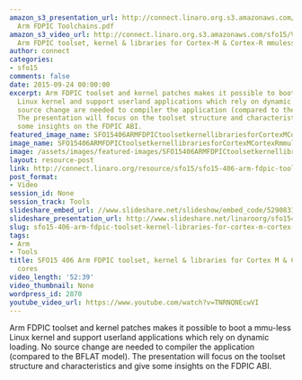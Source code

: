 ```yaml
---
amazon_s3_presentation_url: http://connect.linaro.org.s3.amazonaws.com/sfo15/Presentations/09-24-Thursday/SFO15-406-
  Arm FDPIC Toolchains.pdf
amazon_s3_video_url: http://connect.linaro.org.s3.amazonaws.com/sfo15/Videos/09-24-Thursday/SFO15-406
  Arm FDPIC toolset, kernel & libraries for Cortex-M & Cortex-R mmuless cores - Copy.mp4
author: connect
categories:
- sfo15
comments: false
date: 2015-09-24 00:00:00
excerpt: Arm FDPIC toolset and kernel patches makes it possible to boot a mmu-less
  Linux kernel and support userland applications which rely on dynamic loading. No
  source change are needed to compiler the application (compared to the BFLAT model).
  The presentation will focus on the toolset structure and characteristics and give
  some insights on the FDPIC ABI.
featured_image_name: SFO15406ARMFDPICtoolsetkernellibrariesforCortexMCortexRmmulesscores.jpg
image_name: SFO15406ARMFDPICtoolsetkernellibrariesforCortexMCortexRmmulesscores.jpg
image: /assets/images/featured-images/SFO15406ARMFDPICtoolsetkernellibrariesforCortexMCortexRmmulesscores.jpg
layout: resource-post
link: http://connect.linaro.org/resource/sfo15/sfo15-406-arm-fdpic-toolset-kernel-libraries-for-cortex-m-cortex-r-mmuless-cores/
post_format:
- Video
session_id: None
session_track: Tools
slideshare_embed_url: //www.slideshare.net/slideshow/embed_code/52908317
slideshare_presentation_url: http://www.slideshare.net/linaroorg/sfo15406-arm-fdpic-toolset-kernel-libraries-for-cortexm-cortexr-mmuless-cores
slug: sfo15-406-arm-fdpic-toolset-kernel-libraries-for-cortex-m-cortex-r-mmuless-cores
tags:
- Arm
- Tools
title: SFO15 406 Arm FDPIC toolset, kernel & libraries for Cortex M & Cortex R mmuless
  cores
video_length: '52:39'
video_thumbnail: None
wordpress_id: 2870
youtube_video_url: https://www.youtube.com/watch?v=TNRNQNEcwVI
---
```


Arm FDPIC toolset and kernel patches makes it possible to boot a mmu-less Linux kernel and support userland applications which rely on dynamic loading. No source change are needed to compiler the application (compared to the BFLAT model). The presentation will focus on the toolset structure and characteristics and give some insights on the FDPIC ABI.
